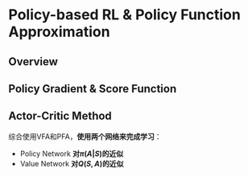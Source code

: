 # Policy-based RL & Policy Function Approximation

## Overview

## Policy Gradient & Score Function

## Actor-Critic Method
综合使用VFA和PFA，**使用两个网络来完成学习**：
- Policy Network **对$\pi(A|S)$的近似**
- Value Network **对$Q(S,A)$的近似**